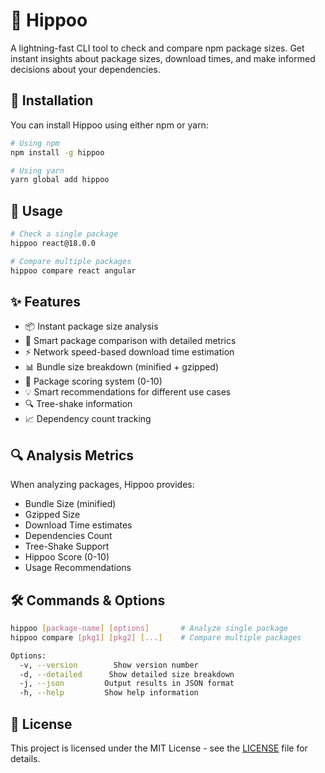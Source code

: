 # 🦛 Hippoo

A lightning-fast CLI tool to check and compare npm package sizes. Get instant insights about package sizes, download times, and make informed decisions about your dependencies.

## 🚀 Installation

You can install Hippoo using either npm or yarn:

```bash
# Using npm
npm install -g hippoo

# Using yarn
yarn global add hippoo
```

## 📖 Usage

```bash
# Check a single package
hippoo react@18.0.0

# Compare multiple packages
hippoo compare react angular
```

## ✨ Features

- 📦 Instant package size analysis
- 🔄 Smart package comparison with detailed metrics
- ⚡ Network speed-based download time estimation
- 📊 Bundle size breakdown (minified + gzipped)
- 🎯 Package scoring system (0-10)
- 💡 Smart recommendations for different use cases
- 🔍 Tree-shake information
- 📈 Dependency count tracking

## 🔍 Analysis Metrics

When analyzing packages, Hippoo provides:

- Bundle Size (minified)
- Gzipped Size
- Download Time estimates
- Dependencies Count
- Tree-Shake Support
- Hippoo Score (0-10)
- Usage Recommendations

## 🛠️ Commands & Options

```bash
hippoo [package-name] [options]       # Analyze single package
hippoo compare [pkg1] [pkg2] [...]    # Compare multiple packages

Options:
  -v, --version        Show version number
  -d, --detailed      Show detailed size breakdown
  -j, --json         Output results in JSON format
  -h, --help         Show help information
```

## 📄 License

This project is licensed under the MIT License - see the [LICENSE](./LICENSE) file for details.

```

```
